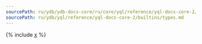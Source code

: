 ```yaml
---
sourcePath: ru/ydb/ydb-docs-core/ru/core/yql/reference/yql-docs-core-2/builtins/types.md
sourcePath: ru/ydb/yql/reference/yql-docs-core-2/builtins/types.md
---
```


{% include [x](_includes/types.md) %}
